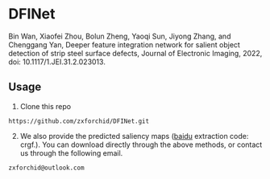 # DFINet
Bin Wan, Xiaofei Zhou, Bolun Zheng, Yaoqi Sun, Jiyong Zhang, and Chenggang Yan,
Deeper feature integration network for salient object detection of strip steel surface defects,
Journal of Electronic Imaging, 2022, doi: 10.1117/1.JEI.31.2.023013.

## Usage
1. Clone this repo
```
https://github.com/zxforchid/DFINet.git
```
2. We also provide the predicted saliency maps ([baidu](https://pan.baidu.com/s/1mygMI-HMkPBCGYQ-NtdNdg) extraction code: crgf.). You can download directly through the above methods, or contact us through the following email.
```
zxforchid@outlook.com
```
